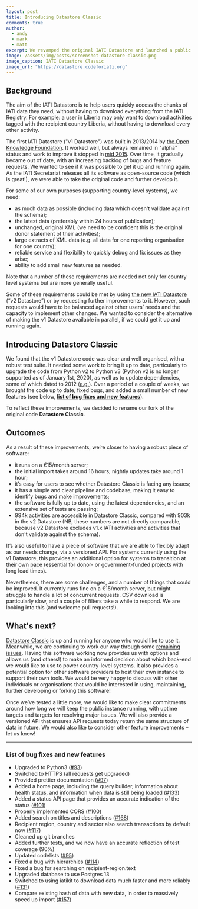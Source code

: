 ```yaml
---
layout: post
title: Introducing Datastore Classic
comments: true
author:
  - andy
  - mark
  - matt
excerpt: We revamped the original IATI Datastore and launched a public instance.
image: /assets/img/posts/screenshot-datastore-classic.png
image_caption: IATI Datastore Classic
image_url: "https://datastore.codeforiati.org"
---
```



## Background

The aim of the IATI Datastore is to help users quickly access the chunks of IATI data they need, without having to download everything from the IATI Registry. For example: a user in Liberia may only want to download activities tagged with the recipient country Liberia, without having to download every other activity.

The first IATI Datastore ("v1 Datastore") was built in 2013/2014 by [the Open Knowledge Foundation](https://okfn.org). It worked well, but always remained in "alpha" status and work to improve it stopped in [mid 2015](https://github.com/IATI/IATI-Datastore/graphs/contributors). Over time, it gradually became out of date, with an increasing backlog of bugs and feature requests. We wanted to see if it was possible to get it up and running again. As the IATI Secretariat releases all its software as open-source code (which is great!), we were able to take the original code and further develop it.

For some of our own purposes (supporting country-level systems), we need:

* as much data as possible (including data which doesn't validate against the schema);
* the latest data (preferably within 24 hours of publication);
* unchanged, original XML (we need to be confident this is the original donor statement of their activities);
* large extracts of XML data (e.g. all data for one reporting organisation for one country);
* reliable service and flexibility to quickly debug and fix issues as they arise;
* ability to add small new features as needed.

Note that a number of these requirements are needed not only for country level systems but are more generally useful.

Some of these requirements could be met by using [the new IATI Datastore](https://iatidatastore.iatistandard.org) (“v2 Datastore”) or by requesting further improvements to it. However, such requests would have to be balanced against other users’ needs and the capacity to implement other changes. We wanted to consider the alternative of making the v1 Datastore available in parallel, if we could get it up and running again.

## Introducing Datastore Classic

We found that the v1 Datastore code was clear and well organised, with a robust test suite. It needed some work to bring it up to date, particularly to upgrade the code from Python v2 to Python v3 (Python v2 is no longer supported as of January 1st, 2020), as well as to update dependencies, some of which dated to 2012 ([e.g.](https://pypi.org/project/Flask-RQ/)). Over a period of a couple of weeks, we brought the code up to date, fixed bugs, and added a small number of new features (see below, **[list of bug fixes and new features](#list-of-bug-fixes-and-new-features)**).

To reflect these improvements, we decided to rename our fork of the original code **Datastore Classic**.

## Outcomes

As a result of these improvements, we’re closer to having a robust piece of software:

* it runs on a €15/month server;
* the initial import takes around 16 hours; nightly updates take around 1 hour;
* it’s easy for users to see whether Datastore Classic is facing any issues;
* it has a simple and clear pipeline and codebase, making it easy to identify bugs and make improvements;
* the software is fully up to date, using the latest dependencies, and an extensive set of tests are passing;
* 994k activities are accessible in Datastore Classic, compared with 903k in the v2 Datastore (NB, these numbers are not directly comparable, because v2 Datastore excludes v1.x IATI activities and activities that don't validate against the schema).

It’s also useful to have a piece of software that we are able to flexibly adapt as our needs change, via a versioned API. For systems currently using the v1 Datastore, this provides an additional option for systems to transition at their own pace (essential for donor- or government-funded projects with long lead times).

Nevertheless, there are some challenges, and a number of things that could be improved. It currently runs fine on a €15/month server, but might struggle to handle a lot of concurrent requests. CSV download is particularly slow, and a couple of filters take a while to respond. We are looking into this (and welcome pull requests!).

## What's next?

[Datastore Classic](https://datastore.codeforiati.org) is up and running for anyone who would like to use it. Meanwhile, we are continuing to work our way through some [remaining issues](https://github.com/codeforIATI/iati-datastore/issues). Having this software working now provides us with options and allows us (and others!) to make an informed decision about which back-end we would like to use to power country-level systems. It also provides a potential option for other software providers to host their own instance to support their own tools. We would be very happy to discuss with other individuals or organisations that would be interested in using, maintaining, further developing or forking this software!

Once we’ve tested a little more, we would like to make clear commitments around how long we will keep the public instance running, with uptime targets and targets for resolving major issues. We will also provide a versioned API that ensures API requests today return the same structure of data in future. We would also like to consider other feature improvements &ndash; let us know!

---

### List of bug fixes and new features

* Upgraded to Python3 ([#93](https://github.com/codeforIATI/iati-datastore/pull/93))
* Switched to HTTPS (all requests get upgraded)
* Provided prettier documentation ([#97](https://github.com/codeforIATI/iati-datastore/pull/97))
* Added a home page, including the query builder, information about health status, and information when data is still being loaded ([#133](https://github.com/codeforIATI/iati-datastore/pull/133))
* Added a status API page that provides an accurate indication of the status ([#101](https://github.com/codeforIATI/iati-datastore/pull/101))
* Properly implemented CORS ([#100](https://github.com/codeforIATI/iati-datastore/pull/100))
* Added search on titles and descriptions ([#168](https://github.com/codeforIATI/iati-datastore/pull/168))
* Recipient region, country and sector also search transactions by default now ([#117](https://github.com/codeforIATI/iati-datastore/pull/117))
* Cleaned up git branches
* Added further tests, and we now have an accurate reflection of test coverage (90%)
* Updated codelists ([#95](https://github.com/codeforIATI/iati-datastore/pull/95))
* Fixed a bug with hierarchies ([#114](https://github.com/codeforIATI/iati-datastore/pull/114))
* Fixed a bug for searching on recipient-region.text
* Upgraded database to use Postgres 13
* Switched to using iatikit to download data much faster and more reliably ([#131](https://github.com/codeforIATI/iati-datastore/pull/131))
* Compare existing hash of data with new data, in order to massively speed up import ([#157](https://github.com/codeforIATI/iati-datastore/pull/157))
